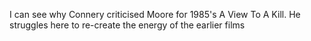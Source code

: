 I can see why Connery criticised Moore for 1985's A View To A Kill. He struggles here to re-create the energy of the earlier films
